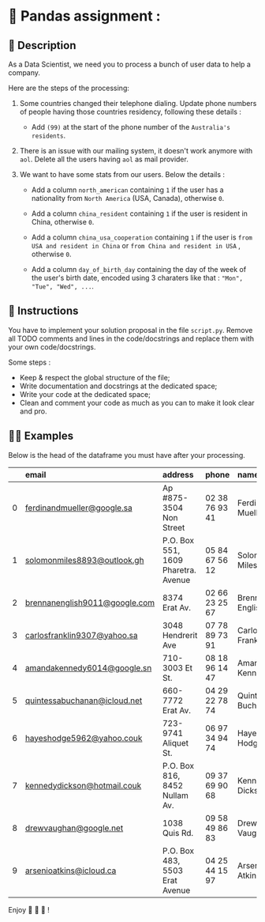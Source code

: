 # 🐼 Pandas assignment : 

## 📙 Description
As a Data Scientist, we need you to process a bunch of user data to help a company. 

Here are the steps of the processing:

1. Some countries changed their telephone dialing. Update phone numbers of people having those countries residency, following these details :
     - Add `(99)` at the start of the phone number of the `Australia's residents`.

1. There is an issue with our mailing system, it doesn't work anymore with `aol`. Delete all the users having `aol` as mail provider.

1. We want to have some stats from our users. Below the details :
    
     - Add a column `north_american` containing `1` if the user has a nationality from `North America` (USA, Canada), otherwise `0`.

    - Add a column `china_resident` containing `1` if the user is resident in China, otherwise `0`.

    - Add a column `china_usa_cooperation` containing `1` if the user is `from USA and resident in China` or `from China and resident in USA` , otherwise `0`.

    - Add a column `day_of_birth_day` containing the day of the week of the user's birth date, encoded using 3 charaters like that : ` "Mon", "Tue", "Wed", ... `.


## 📖 Instructions
You have to implement your solution proposal in the file `script.py`. Remove all TODO comments and lines in the code/docstrings and replace them with your own code/docstrings.

Some steps :
- Keep & respect the global structure of the file;
- Write documentation and docstrings at the dedicated space;
- Write your code at the dedicated space;
- Clean and comment your code as much as you can to make it look clear and pro.

<!-- ## 💡 Hints 💡
Some hints to help you in your adventure :
- ;
- ; -->

## 👩‍🏫 Examples
Below is the head of the dataframe you must have after your processing.

|    | email                         | address                             | phone          | name               | residency      | region              | city       | geo_location                   |   lucky_number | nationality   | birth_date   |   north_american |   china_resident |   china_usa_cooperation | day_of_birth_day   |
|---:|:------------------------------|:------------------------------------|:---------------|:-------------------|:---------------|:--------------------|:-----------|:-------------------------------|---------------:|:--------------|:-------------|-----------------:|-----------------:|------------------------:|:-------------------|
|  0 | ferdinandmueller@google.sa    | Ap #875-3504 Non Street             | 02 38 76 93 41 | Ferdinand Mueller  | United Kingdom | Warwickshire        | Nuneaton   | 32.7627286528, -158.6625671168 |             67 | United States | 02/19/1993   |                1 |                0 |                       0 | Fri                |
|  1 | solomonmiles8893@outlook.gh   | P.O. Box 551, 1609 Pharetra. Avenue | 05 84 67 56 12 | Solomon Miles      | Indonesia      | Gorontalo           | Gorontalo  | 2.5649298432, -61.4258876416   |             64 | Vietnam       | 06/18/1963   |                0 |                0 |                       0 | Tue                |
|  2 | brennanenglish9011@google.com | 8374 Erat Av.                       | 02 66 23 25 67 | Brennan English    | Ireland        | Connacht            | Galway     | 81.577866752, -97.3228767232   |             40 | Spain         | 08/16/1953   |                0 |                0 |                       0 | Sun                |
|  3 | carlosfranklin9307@yahoo.sa   | 3048 Hendrerit Ave                  | 07 78 89 73 91 | Carlos Franklin    | China          | Zhōngnán            | Hubei      | -56.7518974976, 175.1121529856 |             86 | Italy         | 10/01/1980   |                0 |                1 |                       0 | Wed                |
|  4 | amandakennedy6014@google.sn   | 710-3003 Et St.                     | 08 18 96 14 47 | Amanda Kennedy     | Singapore      | North-East Region   | Ang Mo Kio | 63.9827079168, 61.4409061376   |             91 | Turkey        | 07/31/1998   |                0 |                0 |                       0 | Fri                |
|  5 | quintessabuchanan@icloud.net  | 660-7772 Erat Av.                   | 04 29 22 78 74 | Quintessa Buchanan | Mexico         | Coahuila            | Saltillo   | 55.9738343424, -165.1289992192 |            100 | New Zealand   | 06/01/1996   |                0 |                0 |                       0 | Sat                |
|  6 | hayeshodge5962@yahoo.couk     | 723-9741 Aliquet St.                | 06 97 34 94 74 | Hayes Hodge        | Poland         | Podlaskie           | Suwałki    | -88.375186944, -1.4612047872   |              3 | Poland        | 09/18/1975   |                0 |                0 |                       0 | Thu                |
|  7 | kennedydickson@hotmail.couk   | P.O. Box 816, 8452 Nullam Av.       | 09 37 69 90 68 | Kennedy Dickson    | Vietnam        | Hòa Bình            | Hòa Bình   | 39.1863397376, -43.223748608   |             48 | Costa Rica    | 03/09/1985   |                0 |                0 |                       0 | Sat                |
|  8 | drewvaughan@google.net        | 1038 Quis Rd.                       | 09 58 49 86 83 | Drew Vaughan       | Indonesia      | Gorontalo           | Gorontalo  | 83.861198848, -25.3758437376   |             42 | Vietnam       | 07/06/1952   |                0 |                0 |                       0 | Sun                |
|  9 | arsenioatkins@icloud.ca       | P.O. Box 483, 5503 Erat Avenue      | 04 25 44 15 97 | Arsenio Atkins     | Philippines    | Zamboanga Peninsula | Dapitan    | -11.8733601792, 161.7532027904 |             13 | Philippines   | 09/25/1968   |                0 |                0 |                       0 | Wed                |


Enjoy 🚀 🚀 🚀  !